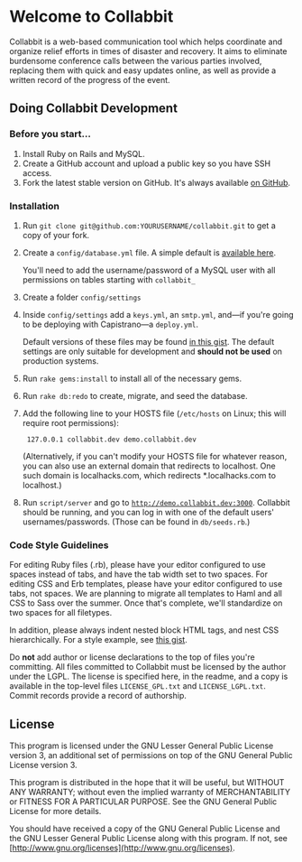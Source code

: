 # Welcome to Collabbit

Collabbit is a web-based communication tool which helps coordinate and organize relief efforts in times of disaster and recovery. It aims to eliminate burdensome conference calls between the various parties involved, replacing them with quick and easy updates online, as well as provide a written record of the progress of the event.

## Doing Collabbit Development

### Before you start...

1. Install Ruby on Rails and MySQL.
2. Create a GitHub account and upload a public key so you have SSH access.
3. Fork the latest stable version on GitHub. It's always available [on GitHub](http://github.com/collabbit/collabbit).

### Installation
1. Run `git clone git@github.com:YOURUSERNAME/collabbit.git` to get a copy of your fork.
2. Create a `config/database.yml` file. A simple default is [available here](http://gist.github.com/422927).

   You'll need to add the username/password of a MySQL user with all permissions on tables starting with `collabbit_`
3. Create a folder `config/settings`
4. Inside `config/settings` add a `keys.yml`, an `smtp.yml`, and&mdash;if you're going to be deploying with Capistrano&mdash;a `deploy.yml`.

   Default versions of these files may be found [in this gist](http://gist.github.com/422927). The default settings are only suitable for development and **should not be used** on production systems.
5. Run `rake gems:install` to install all of the necessary gems.
6. Run `rake db:redo` to create, migrate, and seed the database.
7. Add the following line to your HOSTS file (`/etc/hosts` on Linux; this will require root permissions):

		127.0.0.1 collabbit.dev demo.collabbit.dev
	
	(Alternatively, if you can't modify your HOSTS file for whatever reason, you can also use an external domain that redirects to localhost. One such domain is localhacks.com, which redirects *.localhacks.com to localhost.)

8. Run `script/server` and go to [`http://demo.collabbit.dev:3000`](http://demo.collabbit.dev:3000). Collabbit should be running, and you can log in with one of the default users' usernames/passwords. (Those can be found in `db/seeds.rb`.)

### Code Style Guidelines

For editing Ruby files (.rb), please have your editor configured to use spaces instead of tabs, and have the tab width set to two spaces. For editing CSS and Erb templates, please have your editor configured to use tabs, not spaces. We are planning to migrate all templates to Haml and all CSS to Sass over the summer. Once that's complete, we'll standardize on two spaces for all filetypes.

In addition, please always indent nested block HTML tags, and nest CSS hierarchically. For a style example, see [this gist](http://gist.github.com/424138).

Do **not** add author or license declarations to the top of files you're committing. All files committed to Collabbit must be licensed by the author under the LGPL. The license is specified here, in the readme, and a copy is available in the top-level files `LICENSE_GPL.txt` and `LICENSE_LGPL.txt`. Commit records provide a record of authorship.

## License

This program is licensed under the GNU Lesser General Public License version 3, an additional set of permissions on top of the GNU General Public License version 3.

This program is distributed in the hope that it will be useful, but WITHOUT ANY WARRANTY; without even the implied warranty of MERCHANTABILITY or FITNESS FOR A PARTICULAR PURPOSE.  See the GNU General Public License for more details.

You should have received a copy of the GNU General Public License and the GNU Lesser General Public License along with this program. If not, see [http://www.gnu.org/licenses](http://www.gnu.org/licenses).

